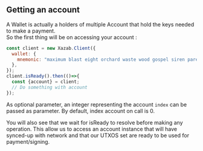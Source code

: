 ## Getting an account

A Wallet is actually a holders of multiple Account that hold the keys needed to make a payment.  
So the first thing will be on accessing your account : 

```js
const client = new Xazab.Client({
  wallet: {
    mnemonic: "maximum blast eight orchard waste wood gospel siren parent deer athlete impact",
  },
});
client.isReady().then(()=>{
  const {account} = client;
  // Do something with account
});
```

As optional parameter, an integer representing the account `index` can be passed as parameter. By default, index account on call is 0.

You will also see that we wait for isReady to resolve before making any operation. This allow us to access an account instance that will have synced-up with network and that our UTXOS set are ready to be used for payment/signing.  

